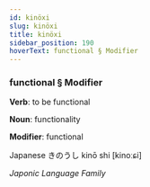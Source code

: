 ```yaml
---
id: kinöxi
slug: kinöxi
title: kinöxi
sidebar_position: 190
hoverText: functional § Modifier
---
```


### functional § Modifier

**Verb**: to be functional

**Noun**: functionality

**Modifier**: functional

Japanese きのうし kinō shi [kinoːɕi]

*Japonic Language Family*